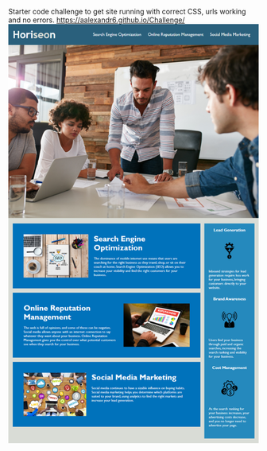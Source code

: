 Starter code challenge to get site running with correct CSS, urls working and no errors.
https://aalexandr6.github.io/Challenge/
<img src= "assets/screenshot.png">
